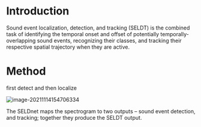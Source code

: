 # Introduction

Sound event localization, detection, and tracking (SELDT) is the combined task of identifying the temporal onset and offset of potentially temporally-overlapping sound events, recognizing their classes, and tracking their respective spatial trajectory when they are active.

# Method

first detect and then localize

![image-20211114154706334](https://tva1.sinaimg.cn/large/008i3skNly1gweq6njhi3j30t60rcdk0.jpg)

The SELDnet maps the spectrogram to two outputs – sound event detection, and tracking; together they produce the SELDT output.

